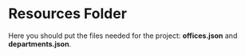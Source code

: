 # Resources Folder

Here you should put the files needed for the project: **offices.json** and **departments.json**.
